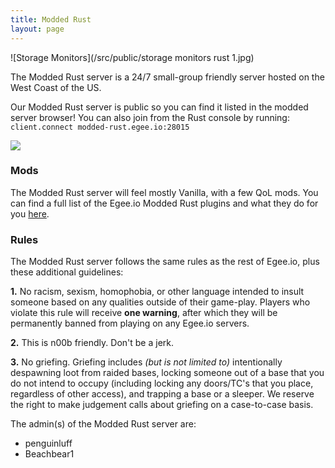 ```yaml
---
title: Modded Rust
layout: page
---
```


![Storage Monitors](/src/public/storage monitors rust 1.jpg)

The Modded Rust server is a 24/7 small-group friendly server hosted on the West Coast of the US.

Our Modded Rust server is public so you can find it listed in the modded server browser! You can also join from the Rust console by running: `client.connect modded-rust.egee.io:28015`

<img src="/public/rust_server.webp"/>

### Mods

The Modded Rust server will feel mostly Vanilla, with a few QoL mods. You can find a full list of the Egee.io Modded Rust plugins and what they do for you [here](https://egee.io/plugins).

### Rules

The Modded Rust server follows the same rules as the rest of Egee.io, plus these additional guidelines:

**1.** No racism, sexism, homophobia, or other language intended to insult someone based on any qualities outside of their game-play. Players who violate this rule will receive **one warning**, after which they will be permanently banned from playing on any Egee.io servers.

**2.** This is n00b friendly. Don't be a jerk.

**3.** No griefing. Griefing includes *(but is not limited to)* intentionally despawning loot from raided bases, locking someone out of a base that you do not intend to occupy (including locking any doors/TC's that you place, regardless of other access), and trapping a base or a sleeper. We reserve the right to make judgement calls about griefing on a case-to-case basis.

The admin(s) of the Modded Rust server are:
* penguinluff
* Beachbear1
